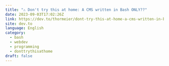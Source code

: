 ```yaml
---
title: "⚠️ Don't try this at home: A CMS written in Bash ONLY??"
date: 2023-09-03T17:02:26Z
link: https://dev.to/thormeier/dont-try-this-at-home-a-cms-written-in-bash-only-4j6i?utm_medium=RSS&utm_source=news.12bit.vn
site: dev.to
language: English
category:
  - bash
  - webdev
  - programming
  - donttrythisathome
draft: false
---
```

